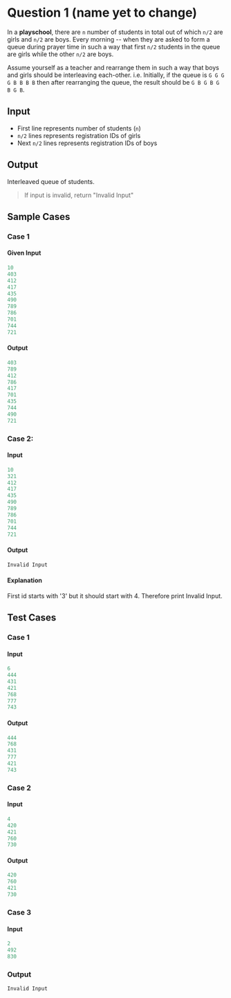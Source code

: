 # Question 1 (name yet to change)

In a **playschool**, there are `n` number of students in total out of which `n/2` are girls and `n/2` are boys. Every morning -- when they are asked to form a queue during prayer time in such a way that first `n/2` students in the queue are girls while the other `n/2` are boys.

Assume yourself as a teacher and rearrange them in such a way that boys and girls should be interleaving each-other. i.e. Initially, if the queue is `G G G G B B B B` then after rearranging the queue, the result should be `G B G B G B G B`.

## Input

- First line represents number of students (`n`)
- `n/2` lines represents registration IDs of girls
- Next `n/2` lines represents registration IDs of boys

## Output

Interleaved queue of students.

> If input is invalid, return "Invalid Input" 

## Sample Cases

### Case 1

#### Given Input

```py
10
403
412
417
435
490
789
786
701
744
721
```

#### Output

```py
403
789
412
786
417
701
435
744
490
721
```

### Case 2:

#### Input

```py
10
321
412
417
435
490
789
786
701
744
721
```

#### Output

```py
Invalid Input
```

#### Explanation

First id starts with '3' but it should start with 4. Therefore print Invalid Input.

## Test Cases

### Case 1

#### Input

```py
6
444
431
421
768
777
743
```

#### Output

```py
444
768
431
777
421
743
```

### Case 2

#### Input

```py
4
420
421
760
730
```

#### Output

```py
420
760
421
730
```

### Case 3

#### Input

```py
2
492
830
```

### Output

```py
Invalid Input
```
